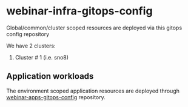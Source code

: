 # webinar-infra-gitops-config

Global/common/cluster scoped resources are deployed via this gitops config repository

We have 2 clusters:

1. Cluster # 1 (i.e. sno8) 

## Application workloads

The environment scoped application resources are deployed through [webinar-apps-gitops-config](https://github.com/stakater-lab/webinar-apps-gitops-config) repository. 

